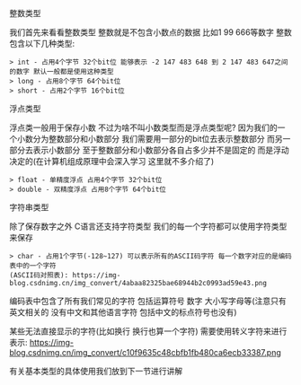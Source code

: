 整数类型

我们首先来看看整数类型 整数就是不包含小数点的数据 比如1 99 666等数字 整数包含以下几种类型:

	> int - 占用4个字节 32个bit位 能够表示 -2 147 483 648 到 2 147 483 647之间的数字 默认一般都是使用这种类型
	> long - 占用8个字节 64个bit位
	> short - 占用2个字节 16个bit位

浮点类型

浮点类一般用于保存小数 不过为啥不叫小数类型而是浮点类型呢? 因为我们的一个小数分为整数部分和小数部分 我们需要用一部分的bit位去表示整数部分
而另一部分去表示小数部分 至于整数部分和小数部分各自占多少并不是固定的 而是浮动决定的(在计算机组成原理中会深入学习 这里就不多介绍了)

	> float - 单精度浮点 占用4个字节 32个bit位
	> double - 双精度浮点 占用8个字节 64个bit位

字符串类型

除了保存数字之外 C语言还支持字符类型 我们的每一个字符都可以使用字符类型来保存

	> char - 占用1个字节(-128~127) 可以表示所有的ASCII码字符 每一个数字对应的是编码表中的一个字符
	(ASCII码对照表): https://img-blog.csdnimg.cn/img_convert/4abaa82325bae68944b2c0993ad59e43.png

编码表中包含了所有我们常见的字符 包括运算符号 数字 大小写字母等(注意只有英文相关的 没有中文和其他语言字符 包括中文的标点符号也没有)

某些无法直接显示的字符(比如换行 换行也算一个字符) 需要使用转义字符来进行表示: https://img-blog.csdnimg.cn/img_convert/c10f9635c48cbfb1fb480ca6ecb33387.png

有关基本类型的具体使用我们放到下一节进行讲解